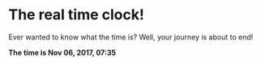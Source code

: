 # The real time clock!

Ever wanted to know what the time is? Well, your journey is about to end!

**The time is Nov 06, 2017, 07:35**